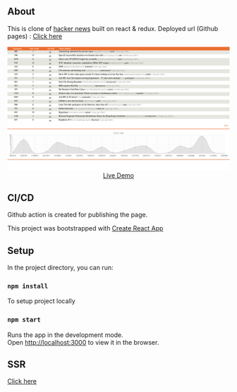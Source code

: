 ## About

This is clone of [hacker news](https://news.ycombinator.com/) built on react & redux.
Deployed url (Github pages) : [Click here](https://uionly.github.io/hacker-clone/#/news/1)

<p align="center">
  <a href="https://react-hn.now.sh" target="_blank" rel="noopener noreferrer">
    <img width="720" alt="react-hackernews" src="https://raw.githubusercontent.com/uionly/hacker-clone/readme-updates/src/assets/hn.png">
    <br>
    Live Demo
  </a>
</p>

## CI/CD

Github action is created for publishing the page.

This project was bootstrapped with [Create React App](https://github.com/facebook/create-react-app)

## Setup

In the project directory, you can run:

### `npm install`

To setup project locally

### `npm start`

Runs the app in the development mode.<br />
Open [http://localhost:3000](http://localhost:3000) to view it in the browser.

## SSR

[Click here](https://github.com/uionly/hacker-clone/tree/ssr-attempt)
